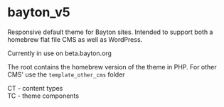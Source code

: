 # bayton_v5

Responsive default theme for Bayton sites. 
Intended to support both a homebrew flat file CMS as well as WordPress.

Currently in use on beta.bayton.org

The root contains the homebrew version of the theme in PHP. For other CMS' use the `template_other_cms` folder 

CT - content types  
TC - theme components  